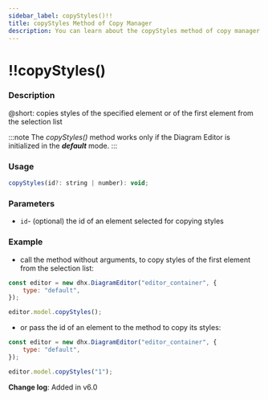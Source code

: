 ```yaml
---
sidebar_label: copyStyles()!!
title: copyStyles Method of Copy Manager
description: You can learn about the copyStyles method of copy manager in the documentation of the DHTMLX JavaScript Diagram library. Browse developer guides and API reference, try out code examples and live demos, and download a free 30-day evaluation version of DHTMLX Diagram.
---
```


# !!copyStyles()

### Description

@short: copies styles of the specified element or of the first element from the selection list

:::note
The *copyStyles()* method works only if the Diagram Editor is initialized in the ***default*** mode.
:::

### Usage

~~~js
copyStyles(id?: string | number): void;
~~~

### Parameters

- `id`- (optional) the id of an element selected for copying styles

### Example

-  call the method without arguments, to copy styles of the first element from the selection list:

~~~js {5}
const editor = new dhx.DiagramEditor("editor_container", { 
    type: "default",
});

editor.model.copyStyles();  
~~~

- or pass the id of an element to the method to copy its styles:

~~~js {5}
const editor = new dhx.DiagramEditor("editor_container", { 
    type: "default",
});

editor.model.copyStyles("1");
~~~

**Change log**: Added in v6.0